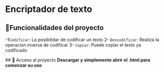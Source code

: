 <h1>Encriptador de texto</h1>

## :hammer:Funcionalidades del proyecto

-1`Codificar`: La posibilidar de codificar un texto 2- `Descodificar`: Realiza la operacion inversa de codificar 3- `Copiar`: Puede copiar el texto ya codificado

\## 📁 Acceso al proyecto
**Descargar y simplemente abrir el .html para comenzar su uso**
